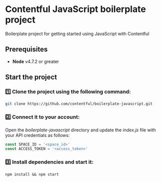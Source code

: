 # Contentful JavaScript boilerplate project

Boilerplate project for getting started using JavaScript with Contentful

## Prerequisites

-   **Node** v4.7.2 or greater

## Start the project

### :one: Clone the project using the following command:

```bash
git clone https://github.com/contentful/boilerplate-javascript.git
```

### :two: Connect it to your account:

Open the _boilerplate-javascript_ directory and update the _index.js_ file with your API credentials as follows:

```js
const SPACE_ID = '<space_id>'
const ACCESS_TOKEN = '<access_token>'
```

### :three: Install dependencies and start it:

```shell
npm install && npm start
```
